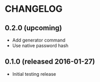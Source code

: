 # CHANGELOG

## 0.2.0 (upcoming)

- Add generator command
- Use native password hash

## 0.1.0 (released 2016-01-27)

- Initial testing release

